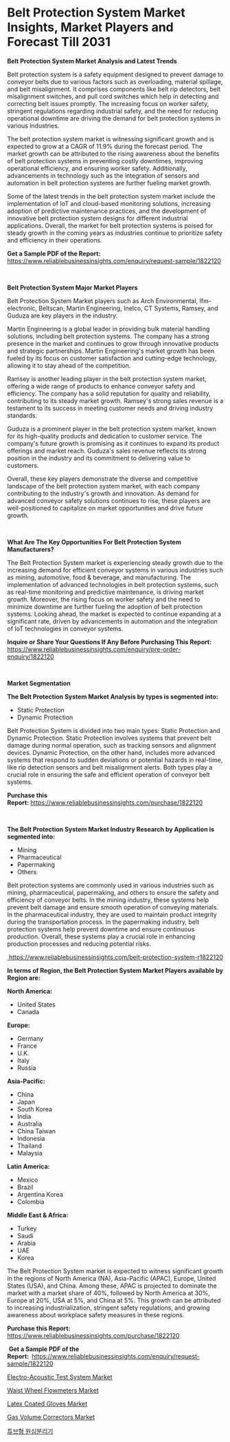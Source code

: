 <p><h1>Belt Protection System Market Insights, Market Players and Forecast Till 2031</h1></p><p><strong>Belt Protection System Market Analysis and Latest Trends</strong></p>
<p><p>Belt protection system is a safety equipment designed to prevent damage to conveyor belts due to various factors such as overloading, material spillage, and belt misalignment. It comprises components like belt rip detectors, belt misalignment switches, and pull cord switches which help in detecting and correcting belt issues promptly. The increasing focus on worker safety, stringent regulations regarding industrial safety, and the need for reducing operational downtime are driving the demand for belt protection systems in various industries.</p><p>The belt protection system market is witnessing significant growth and is expected to grow at a CAGR of 11.9% during the forecast period. The market growth can be attributed to the rising awareness about the benefits of belt protection systems in preventing costly downtimes, improving operational efficiency, and ensuring worker safety. Additionally, advancements in technology such as the integration of sensors and automation in belt protection systems are further fueling market growth.</p><p>Some of the latest trends in the belt protection system market include the implementation of IoT and cloud-based monitoring solutions, increasing adoption of predictive maintenance practices, and the development of innovative belt protection system designs for different industrial applications. Overall, the market for belt protection systems is poised for steady growth in the coming years as industries continue to prioritize safety and efficiency in their operations.</p></p>
<p><strong>Get a Sample PDF of the Report:&nbsp;</strong> <a href="https://www.reliablebusinessinsights.com/enquiry/request-sample/1822120">https://www.reliablebusinessinsights.com/enquiry/request-sample/1822120</a></p>
<p>&nbsp;</p>
<p><strong>Belt Protection System Major Market Players</strong></p>
<p><p>Belt Protection System Market players such as Arch Environmental, Ifm-electronic, Beltscan, Martin Engineering, Inelco, CT Systems, Ramsey, and Guduza are key players in the industry. </p><p>Martin Engineering is a global leader in providing bulk material handling solutions, including belt protection systems. The company has a strong presence in the market and continues to grow through innovative products and strategic partnerships. Martin Engineering's market growth has been fueled by its focus on customer satisfaction and cutting-edge technology, allowing it to stay ahead of the competition.</p><p>Ramsey is another leading player in the belt protection system market, offering a wide range of products to enhance conveyor safety and efficiency. The company has a solid reputation for quality and reliability, contributing to its steady market growth. Ramsey's strong sales revenue is a testament to its success in meeting customer needs and driving industry standards.</p><p>Guduza is a prominent player in the belt protection system market, known for its high-quality products and dedication to customer service. The company's future growth is promising as it continues to expand its product offerings and market reach. Guduza's sales revenue reflects its strong position in the industry and its commitment to delivering value to customers.</p><p>Overall, these key players demonstrate the diverse and competitive landscape of the belt protection system market, with each company contributing to the industry's growth and innovation. As demand for advanced conveyor safety solutions continues to rise, these players are well-positioned to capitalize on market opportunities and drive future growth.</p></p>
<p>&nbsp;</p>
<p><strong>What Are The Key Opportunities For Belt Protection System Manufacturers?</strong></p>
<p><p>The Belt Protection System market is experiencing steady growth due to the increasing demand for efficient conveyor systems in various industries such as mining, automotive, food & beverage, and manufacturing. The implementation of advanced technologies in belt protection systems, such as real-time monitoring and predictive maintenance, is driving market growth. Moreover, the rising focus on worker safety and the need to minimize downtime are further fueling the adoption of belt protection systems. Looking ahead, the market is expected to continue expanding at a significant rate, driven by advancements in automation and the integration of IoT technologies in conveyor systems.</p></p>
<p><strong>Inquire or Share Your Questions If Any Before Purchasing This Report:</strong> <a href="https://www.reliablebusinessinsights.com/enquiry/pre-order-enquiry/1822120">https://www.reliablebusinessinsights.com/enquiry/pre-order-enquiry/1822120</a></p>
<p>&nbsp;</p>
<p><strong>Market Segmentation</strong></p>
<p><strong>The Belt Protection System Market Analysis by types is segmented into:</strong></p>
<p><ul><li>Static Protection</li><li>Dynamic Protection</li></ul></p>
<p><p>Belt Protection System is divided into two main types: Static Protection and Dynamic Protection. Static Protection involves systems that prevent belt damage during normal operation, such as tracking sensors and alignment devices. Dynamic Protection, on the other hand, includes more advanced systems that respond to sudden deviations or potential hazards in real-time, like rip detection sensors and belt misalignment alerts. Both types play a crucial role in ensuring the safe and efficient operation of conveyor belt systems.</p></p>
<p><strong>Purchase this Report:&nbsp;</strong><a href="https://www.reliablebusinessinsights.com/purchase/1822120">https://www.reliablebusinessinsights.com/purchase/1822120</a></p>
<p>&nbsp;</p>
<p><strong>The Belt Protection System Market Industry Research by Application is segmented into:</strong></p>
<p><ul><li>Mining</li><li>Pharmaceutical</li><li>Papermaking</li><li>Others</li></ul></p>
<p><p>Belt protection systems are commonly used in various industries such as mining, pharmaceutical, papermaking, and others to ensure the safety and efficiency of conveyor belts. In the mining industry, these systems help prevent belt damage and ensure smooth operation of conveying materials. In the pharmaceutical industry, they are used to maintain product integrity during the transportation process. In the papermaking industry, belt protection systems help prevent downtime and ensure continuous production. Overall, these systems play a crucial role in enhancing production processes and reducing potential risks.</p></p>
<p><a href="https://www.reliablebusinessinsights.com/belt-protection-system-r1822120">&nbsp;https://www.reliablebusinessinsights.com/belt-protection-system-r1822120</a></p>
<p><strong>In terms of Region, the Belt Protection System Market Players available by Region are:</strong></p>
<p>
    <p> <strong> North America: </strong>
        <ul>
            <li>United States</li>
            <li>Canada</li>
        </ul>
        </p> 
    <p> <strong> Europe: </strong>
        <ul>
            <li>Germany</li>
            <li>France</li>
            <li>U.K.</li>
            <li>Italy</li>
            <li>Russia</li>
        </ul>
        </p> 
    <p> <strong> Asia-Pacific: </strong>
        <ul>
            <li>China</li>
            <li>Japan</li>
            <li>South Korea</li>
            <li>India</li>
            <li>Australia</li>
            <li>China Taiwan</li>
            <li>Indonesia</li>
            <li>Thailand</li>
            <li>Malaysia</li>
        </ul>
        </p> 
    <p> <strong> Latin America: </strong>
        <ul>
            <li>Mexico</li>
            <li>Brazil</li>
            <li>Argentina Korea</li>
            <li>Colombia</li>
        </ul>
        </p> 
    <p> <strong> Middle East & Africa: </strong>
        <ul>
            <li>Turkey</li>
            <li>Saudi</li>
            <li>Arabia</li>
            <li>UAE</li>
            <li>Korea</li>
        </ul>
    </p>
    </p>
<p><p>The Belt Protection System market is expected to witness significant growth in the regions of North America (NA), Asia-Pacific (APAC), Europe, United States (USA), and China. Among these, APAC is projected to dominate the market with a market share of 40%, followed by North America at 30%, Europe at 20%, USA at 5%, and China at 5%. This growth can be attributed to increasing industrialization, stringent safety regulations, and growing awareness about workplace safety measures in these regions.</p></p>
<p><strong>Purchase this Report: </strong><a href="https://www.reliablebusinessinsights.com/purchase/1822120">https://www.reliablebusinessinsights.com/purchase/1822120</a></p>
<p>&nbsp;<strong>Get a Sample PDF of the Report:&nbsp;&nbsp;</strong><a href="https://www.reliablebusinessinsights.com/enquiry/request-sample/1822120">https://www.reliablebusinessinsights.com/enquiry/request-sample/1822120</a></p>
<p><strong></strong></p>
<p><p><a href="https://github.com/josesg55/Market-Research-Report-List-3/blob/main/electro-acoustic-test-system-market.md">Electro-Acoustic Test System Market</a></p><p><a href="https://github.com/mancsybtousav/Market-Research-Report-List-3/blob/main/waist-wheel-flowmeters-market.md">Waist Wheel Flowmeters Market</a></p><p><a href="https://medium.com/@brendafgmorris532/latex-coated-gloves-market-forecast-global-market-trends-and-analysis-from-2024-to-2031-covered-in-fdb2c6ebd5cb">Latex Coated Gloves Market</a></p><p><a href="https://github.com/maudAbbott7/Market-Research-Report-List-2/blob/main/gas-volume-correctors-market.md">Gas Volume Correctors Market</a></p><p><a href="https://github.com/nigaleamar09/Market-Research-Report-List-2/blob/main/239682470647.md">튜브형 원심분리기</a></p></p>